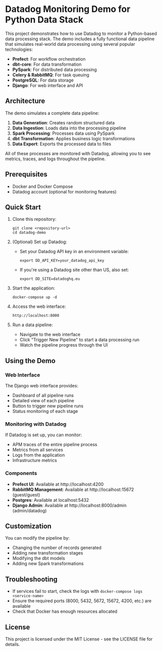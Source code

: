 # Datadog Monitoring Demo for Python Data Stack

This project demonstrates how to use Datadog to monitor a Python-based data processing stack. The demo includes a fully functional data pipeline that simulates real-world data processing using several popular technologies:

- **Prefect**: For workflow orchestration
- **dbt-core**: For data transformation
- **PySpark**: For distributed data processing
- **Celery & RabbitMQ**: For task queuing
- **PostgreSQL**: For data storage
- **Django**: For web interface and API

## Architecture

The demo simulates a complete data pipeline:

1. **Data Generation**: Creates random structured data
2. **Data Ingestion**: Loads data into the processing pipeline
3. **Spark Processing**: Processes data using PySpark
4. **dbt Transformation**: Applies business logic transformations
5. **Data Export**: Exports the processed data to files

All of these processes are monitored with Datadog, allowing you to see metrics, traces, and logs throughout the pipeline.

## Prerequisites

- Docker and Docker Compose
- Datadog account (optional for monitoring features)

## Quick Start

1. Clone this repository:

   ```
   git clone <repository-url>
   cd datadog-demo
   ```

2. (Optional) Set up Datadog:

   - Set your Datadog API key in an environment variable:
     ```
     export DD_API_KEY=your_datadog_api_key
     ```
   - If you're using a Datadog site other than US, also set:
     ```
     export DD_SITE=datadoghq.eu
     ```

3. Start the application:

   ```
   docker-compose up -d
   ```

4. Access the web interface:

   ```
   http://localhost:8000
   ```

5. Run a data pipeline:
   - Navigate to the web interface
   - Click "Trigger New Pipeline" to start a data processing run
   - Watch the pipeline progress through the UI

## Using the Demo

### Web Interface

The Django web interface provides:

- Dashboard of all pipeline runs
- Detailed view of each pipeline
- Button to trigger new pipeline runs
- Status monitoring of each stage

### Monitoring with Datadog

If Datadog is set up, you can monitor:

- APM traces of the entire pipeline process
- Metrics from all services
- Logs from the application
- Infrastructure metrics

### Components

- **Prefect UI**: Available at http://localhost:4200
- **RabbitMQ Management**: Available at http://localhost:15672 (guest/guest)
- **Postgres**: Available at localhost:5432
- **Django Admin**: Available at http://localhost:8000/admin (admin/datadog)

## Customization

You can modify the pipeline by:

- Changing the number of records generated
- Adding new transformation stages
- Modifying the dbt models
- Adding new Spark transformations

## Troubleshooting

- If services fail to start, check the logs with `docker-compose logs <service-name>`
- Ensure the required ports (8000, 5432, 5672, 15672, 4200, etc.) are available
- Check that Docker has enough resources allocated

## License

This project is licensed under the MIT License - see the LICENSE file for details.
